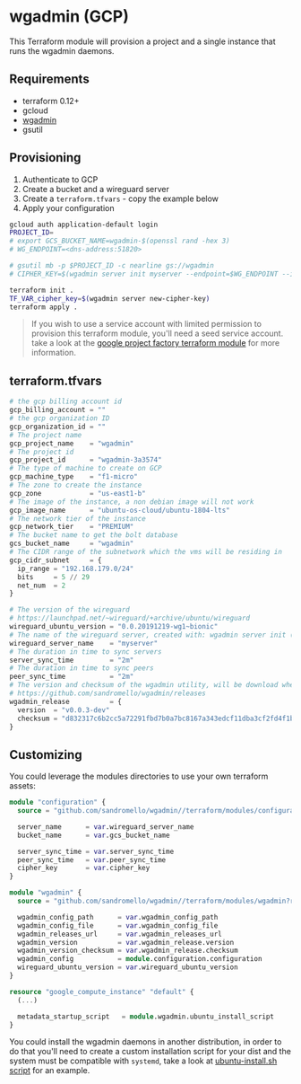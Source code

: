# wgadmin (GCP)

This Terraform module will provision a project and a single instance that runs the wgadmin daemons.

## Requirements

- terraform 0.12+
- gcloud
- [wgadmin](https://github.com/sandromello/wgadmin/releases)
- gsutil

## Provisioning

1. Authenticate to GCP
2. Create a bucket and a wireguard server
3. Create a `terraform.tfvars` - copy the example below
4. Apply your configuration

```bash
gcloud auth application-default login
PROJECT_ID=
# export GCS_BUCKET_NAME=wgadmin-$(openssl rand -hex 3)
# WG_ENDPOINT=<dns-address:51820>

# gsutil mb -p $PROJECT_ID -c nearline gs://wgadmin
# CIPHER_KEY=$(wgadmin server init myserver --endpoint=$WG_ENDPOINT --iface ens4 --override)

terraform init .
TF_VAR_cipher_key=$(wgadmin server new-cipher-key)
terraform apply .
```

> If you wish to use a service account with limited permission to provision this terraform module, you'll need a seed service account. take a look at the [google project factory terraform module](https://github.com/terraform-google-modules/terraform-google-project-factory) for more information.

## terraform.tfvars

```terraform
# the gcp billing account id
gcp_billing_account = ""
# the gcp organization ID
gcp_organization_id = ""
# The project name
gcp_project_name    = "wgadmin"
# The project id
gcp_project_id      = "wgadmin-3a3574"
# The type of machine to create on GCP
gcp_machine_type    = "f1-micro"
# The zone to create the instance
gcp_zone            = "us-east1-b"
# The image of the instance, a non debian image will not work
gcp_image_name      = "ubuntu-os-cloud/ubuntu-1804-lts"
# The network tier of the instance
gcp_network_tier    = "PREMIUM"
# The bucket name to get the bolt database
gcs_bucket_name     = "wgadmin"
# The CIDR range of the subnetwork which the vms will be residing in
gcp_cidr_subnet     = {
  ip_range = "192.168.179.0/24"
  bits     = 5 // 29
  net_num  = 2
}

# The version of the wireguard
# https://launchpad.net/~wireguard/+archive/ubuntu/wireguard
wireguard_ubuntu_version = "0.0.20191219-wg1~bionic"
# The name of the wireguard server, created with: wgadmin server init (...)
wireguard_server_name    = "myserver"
# The duration in time to sync servers
server_sync_time         = "2m"
# The duration in time to sync peers
peer_sync_time           = "2m"
# The version and checksum of the wgadmin utility, will be download when the vm is provisioned
# https://github.com/sandromello/wgadmin/releases
wgadmin_release          = {
  version  = "v0.0.3-dev"
  checksum = "d832317c6b2cc5a72291fbd7b0a7bc8167a343edcf11dba3cf2fd4f1ba2e5f26"
}
```

## Customizing

You could leverage the modules directories to use your own terraform assets:

```terraform
module "configuration" {
  source = "github.com/sandromello/wgadmin//terraform/modules/configuration?ref=v0.0.3"

  server_name      = var.wireguard_server_name
  bucket_name      = var.gcs_bucket_name

  server_sync_time = var.server_sync_time
  peer_sync_time   = var.peer_sync_time
  cipher_key       = var.cipher_key
}

module "wgadmin" {
  source = "github.com/sandromello/wgadmin//terraform/modules/wgadmin?ref=v0.0.3"

  wgadmin_config_path      = var.wgadmin_config_path
  wgadmin_config_file      = var.wgadmin_config_file
  wgadmin_releases_url     = var.wgadmin_releases_url
  wgadmin_version          = var.wgadmin_release.version
  wgadmin_version_checksum = var.wgadmin_release.checksum
  wgadmin_config           = module.configuration.configuration
  wireguard_ubuntu_version = var.wireguard_ubuntu_version
}

resource "google_compute_instance" "default" {
  (...)

  metadata_startup_script   = module.wgadmin.ubuntu_install_script
}
```

You could install the wgadmin daemons in another distribution, in order to do that you'll need to create a custom installation script for your dist and the system must be compatible with `systemd`, take a look at [ubuntu-install.sh script](../../modules/wgadmin/resources/ubuntu-install.sh) for an example.
